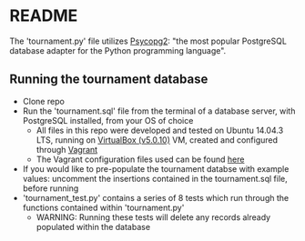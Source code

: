# README

The 'tournament.py' file utilizes [Psycopg2](http://initd.org/psycopg/): "the most popular PostgreSQL database adapter for the Python programming language".

## Running the tournament database
- Clone repo
- Run the 'tournament.sql' file from the terminal of a database server, with PostgreSQL installed, from your OS of choice
  - All files in this repo were developed and tested on Ubuntu 14.04.3 LTS, running on [VirtualBox (v5.0.10)](https://www.virtualbox.org/wiki/VirtualBox) VM, created and configured through [Vagrant](https://www.vagrantup.com/)
  - The Vagrant configuration files used can be found [here](https://github.com/udacity/fullstack-nanodegree-vm)
- If you would like to pre-populate the tournament databse with example values: uncomment the insertions contained in the tournament.sql file, before running
- 'tournament_test.py' contains a series of 8 tests which run through the functions contained within 'tournament.py'
  - WARNING: Running these tests will delete any records already populated within the database